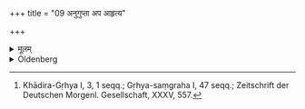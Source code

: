 +++
title = "09 अनुगुप्ता अप आहृत्य"

+++

<details><summary>मूलम्</summary>

अनुगुप्ता अप आहृत्य प्रागुदक्प्रवणं देशं समं वा परिसमुह्योपलिप्य मध्यतः प्राचीं लेखामुल्लिख्योदीचीं च संहतां पश्चाद्मध्ये प्राचीस्तिस्र उल्लिख्याभ्युक्षेत् ९
</details>

<details><summary>Oldenberg</summary>

9. [^5]  Should fetch water from a hidden place, should sweep a place which is inclined towards north-east, or which is level, and should besmear it (with cow-dung). Beginning from the centre of it he should draw a line from west to east, (another line) from south to north which touches that line at its western end, and three lines from west to east (touching the northwards-turned line at three different points) in its midst (i.e. at neither of its ends). He then should besprinkle (those lines with water).


[^5]:  Khādira-Gṛhya I, 3, 1 seqq.; Gṛhya-saṃgraha I, 47 seqq.; Zeitschrift der Deutschen Morgenl. Gesellschaft, XXXV, 557.
</details>
